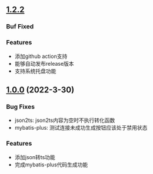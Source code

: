 ## [1.2.2](https://github.com/FengYouJun520/tomato-toolkit/releases)

### Buf Fixed


### Features
- 添加github action支持
- 能够自动发布release版本
- 支持系统托盘功能


## [1.0.0](https://github.com/FengYouJun520/tomato-toolkit/compare/main...v1.0.0) (2022-3-30)

### Bug Fixes

* json2ts: json2ts内容为空时不执行转化函数
* mybatis-plus: 测试连接未成功生成按钮应该处于禁用状态

### Features

* 添加json转ts功能
* 完成mybatis-plus代码生成功能
